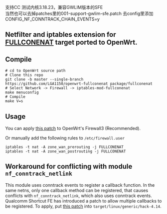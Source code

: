 
支持CC 测试内核3.18.23，兼容GWLIM版本的SFE  
当然也可以去掉patches里的001-support-gwlim-sfe.patch 去config里添加 CONFIG_NF_CONNTRACK_CHAIN_EVENTS=y





## Netfilter and iptables extension for [FULLCONENAT](https://github.com/Chion82/netfilter-full-cone-nat) target ported to OpenWrt.

Compile
---
```
# cd to OpenWrt source path
# Clone this repo
git clone -b master --single-branch https://github.com/LGA1150/openwrt-fullconenat package/fullconenat
# Select Network -> Firewall -> iptables-mod-fullconenat
make menuconfig
# Compile
make V=s
```

Usage
---
You can apply [this patch](https://github.com/LGA1150/fullconenat-fw3-patch) to OpenWrt's Firewall3 (Recommended).

Or manually add the following rules to `/etc/firewall.user`
```
iptables -t nat -A zone_wan_prerouting -j FULLCONENAT
iptables -t nat -A zone_wan_postrouting -j FULLCONENAT
```

Workaround for conflicting with module `nf_conntrack_netlink`
---
This module uses conntrack events to register a callback function. In the same netns, only one callback method can be registered, that causes conflicts with `nf_conntrack_netlink`, which also uses conntrack events. Qualcomm Shortcut FE has introduced a patch to allow multiple callbacks to be registered. To apply, put [this patch](https://github.com/coolsnowwolf/lede/blob/master/target/linux/generic/hack-4.14/952-net-conntrack-events-support-multiple-registrant.patch) into `target/linux/generic/hack-4.14`.
